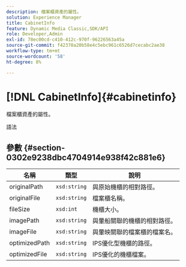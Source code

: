 ```yaml
---
description: 檔案櫃資產的屬性。
solution: Experience Manager
title: CabinetInfo
feature: Dynamic Media Classic,SDK/API
role: Developer,Admin
exl-id: 78ec00cd-c410-412c-970f-96226563a45a
source-git-commit: f42378a20b58e4c5ebc961c6526d7cecabc2ae38
workflow-type: tm+mt
source-wordcount: '58'
ht-degree: 8%

---
```


# [!DNL CabinetInfo]{#cabinetinfo}

檔案櫃資產的屬性。

語法

## 參數 {#section-0302e9238dbc4704914e938f42c881e6}

| 名稱 | 類型 | 說明 |
|---|---|---|
| originalPath | `xsd:string` | 與原始機櫃的相對路徑。 |
| originalFile | `xsd:string` | 檔案櫃名稱。 |
| fileSize | `xsd:int` | 機櫃大小。 |
| imagePath | `xsd:string` | 與暈船關聯的機櫃的相對路徑。 |
| imageFile | `xsd:string` | 與暈映關聯的檔案櫃的檔案名。 |
| optimizedPath | `xsd:string` | IPS優化型機櫃的路徑。 |
| optimizedFile | `xsd:string` | IPS優化的機櫃檔案。 |
